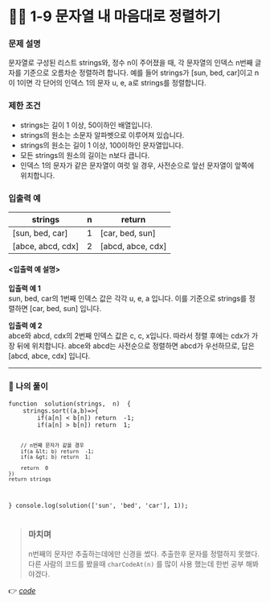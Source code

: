 <h1 id="👩‍💻-1-9-문자열-내-마음대로-정렬하기">👩‍💻 1-9 문자열 내 마음대로 정렬하기</h1>
<h3 id="문제-설명">문제 설명</h3>
<p>문자열로 구성된 리스트 strings와, 정수 n이 주어졌을 때, 각 문자열의 인덱스 n번째 글자를 기준으로 오름차순 정렬하려 합니다. 예를 들어 strings가 [sun,  bed,  car]이고 n이 1이면 각 단어의 인덱스 1의 문자  u,  e,  a로 strings를 정렬합니다.</p>
<h3 id="제한-조건">제한 조건</h3>
<ul>
<li>strings는 길이 1 이상, 50이하인 배열입니다.</li>
<li>strings의 원소는 소문자 알파벳으로 이루어져 있습니다.</li>
<li>strings의 원소는 길이 1 이상, 100이하인 문자열입니다.</li>
<li>모든 strings의 원소의 길이는 n보다 큽니다.</li>
<li>인덱스 1의 문자가 같은 문자열이 여럿 일 경우, 사전순으로 앞선 문자열이 앞쪽에 위치합니다.</li>
</ul>
<h3 id="입출력-예">입출력 예</h3>

<table>
<thead>
<tr>
<th>strings</th>
<th>n</th>
<th>return</th>
</tr>
</thead>
<tbody>
<tr>
<td>[sun,  bed,  car]</td>
<td>1</td>
<td>[car,  bed,  sun]</td>
</tr>
<tr>
<td>[abce,  abcd,  cdx]</td>
<td>2</td>
<td>[abcd,  abce,  cdx]</td>
</tr>
</tbody>
</table><h4 id="입출력-예-설명">&lt;입출력 예 설명&gt;</h4>
<p><strong>입출력 예 1</strong><br>
sun,  bed,  car의 1번째 인덱스 값은 각각  u,  e,  a  입니다. 이를 기준으로 strings를 정렬하면 [car,  bed,  sun] 입니다.</p>
<p><strong>입출력 예 2</strong><br>
abce와  abcd,  cdx의 2번째 인덱스 값은  c,  c,  x입니다. 따라서 정렬 후에는  cdx가 가장 뒤에 위치합니다.  abce와  abcd는 사전순으로 정렬하면  abcd가 우선하므로, 답은 [abcd,  abce,  cdx] 입니다.</p>
<hr>
<h3 id="👤-나의-풀이">👤 나의 풀이</h3>
<pre class=" language-html"><code class="prism  language-html">function  solution(strings,  n)  {
	strings.sort((a,b)=&gt;{
		if(a[n] &lt; b[n]) return  -1;
		if(a[n] &gt; b[n]) return  1;

		// n번째 문자가 같을 경우
		if(a &lt; b) return  -1;
		if(a &gt; b) return  1;

		return  0
	})
	return strings
}
console.log(solution(['sun',  'bed',  'car'],  1));
</code></pre>
<blockquote>
<h3 id="마치며">마치며</h3>
<p>n번째의 문자만 추출하는데에만 신경을 썼다. 추출한후 문자를 정렬하지 못했다. 다른 사람의 코드를 봤을때 <code>charCodeAt(n)</code> 를 많이 사용 했는데  한번 공부 해봐야겠다.</p>
</blockquote>
<p>👉 <a href="https://github.com/gay0ung/Algorithm/blob/master/PROGRAMMERS/LEVEL_01/%E2%9C%A8%20code-re/09_%EB%AC%B8%EC%9E%90%EC%97%B4%20%EB%82%B4%20%EB%A7%88%EC%9D%8C%EB%8C%80%EB%A1%9C%20%EC%A0%95%EB%A0%AC%ED%95%98%EA%B8%B0.html"><em>code</em></a></p>


